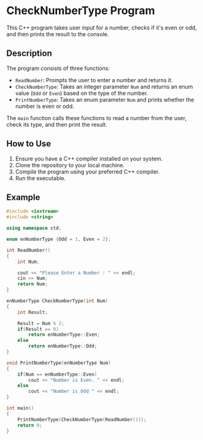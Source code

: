 # CheckNumberType Program

This C++ program takes user input for a number, checks if it's even or odd, and then prints the result to the console.

## Description

The program consists of three functions:
- `ReadNumber`: Prompts the user to enter a number and returns it.
- `CheckNumberType`: Takes an integer parameter `Num` and returns an enum value (`Odd` or `Even`) based on the type of the number.
- `PrintNumberType`: Takes an enum parameter `Num` and prints whether the number is even or odd.

The `main` function calls these functions to read a number from the user, check its type, and then print the result.

## How to Use

1. Ensure you have a C++ compiler installed on your system.
2. Clone the repository to your local machine.
3. Compile the program using your preferred C++ compiler.
4. Run the executable.

## Example

```cpp
#include <iostream>
#include <string>

using namespace std;

enum enNumberType {Odd = 1, Even = 2};

int ReadNumber()
{
    int Num;

    cout << "Please Enter a Number : " << endl;
    cin >> Num;
    return Num;
}

enNumberType CheckNumberType(int Num)
{
    int Result;

    Result = Num % 2;
    if(Result == 0)
        return enNumberType::Even;
    else
        return enNumberType::Odd;
}

void PrintNumberType(enNumberType Num)
{
    if(Num == enNumberType::Even)
        cout << "Number is Even. " << endl;
    else
        cout << "Number is Odd " << endl;
}

int main()
{
    PrintNumberType(CheckNumberType(ReadNumber()));
    return 0;
}
